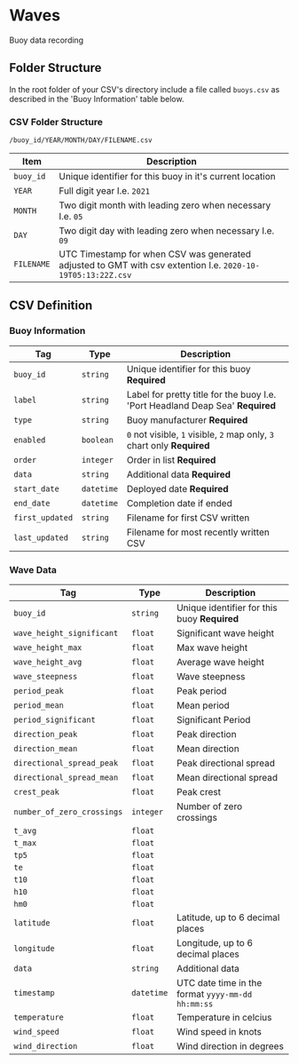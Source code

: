# Waves
Buoy data recording

## Folder Structure
In the root folder of your CSV's directory include a file called `buoys.csv` as described in the 'Buoy Information' table below.

### CSV Folder Structure
`/buoy_id/YEAR/MONTH/DAY/FILENAME.csv`

| Item | Description |
| ---- | ---------- |
| `buoy_id` | Unique identifier for this buoy in it's current location |
| `YEAR` | Full digit year I.e. `2021` |
| `MONTH` | Two digit month with leading zero when necessary I.e. `05` |
| `DAY` | Two digit day with leading zero when necessary I.e. `09` |
| `FILENAME` | UTC Timestamp for when CSV was generated adjusted to GMT with csv extention I.e. `2020-10-19T05:13:22Z.csv` |

## CSV Definition

### Buoy Information
| Tag | Type | Description |
| ------------- | ------------- | ----- |
| `buoy_id` | `string` | Unique identifier for this buoy **Required** |
| `label` | `string` | Label for pretty title for the buoy I.e. 'Port Headland Deap Sea' **Required** |
| `type` | `string` | Buoy manufacturer **Required** |
| `enabled` | `boolean` | `0` not visible, `1` visible, `2` map only, `3` chart only  **Required** |
| `order` | `integer` | Order in list **Required** |
| `data` | `string` | Additional data **Required** |
| `start_date` |  `datetime` | Deployed date **Required** |
| `end_date` |  `datetime` | Completion date if ended |
| `first_updated` | `string` | Filename for first CSV written |
| `last_updated` | `string` | Filename for most recently written CSV |

### Wave Data
| Tag | Type | Description |
| ------------- | ------------- | ----- |
| `buoy_id` | `string` | Unique identifier for this buoy **Required** | 
| `wave_height_significant` | `float` | Significant wave height | 
| `wave_height_max` | `float` | Max wave height | 
| `wave_height_avg` | `float` | Average wave height | 
| `wave_steepness` | `float` | Wave steepness | 
| `period_peak` | `float` | Peak period | 
| `period_mean` | `float` | Mean period | 
| `period_significant` | `float` | Significant Period | 
| `direction_peak` | `float` | Peak direction | 
| `direction_mean` | `float` | Mean direction | 
| `directional_spread_peak` | `float` | Peak directional spread | 
| `directional_spread_mean` | `float` | Mean directional spread | 
| `crest_peak` | `float` | Peak crest | 
| `number_of_zero_crossings` | `integer` | Number of zero crossings | 
| `t_avg` | `float` | | 
| `t_max` | `float` | | 
| `tp5` | `float` | | 
| `te` | `float` | | 
| `t10` | `float` | | 
| `h10` | `float` | | 
| `hm0` | `float` | | 
| `latitude` | `float` | Latitude, up to 6 decimal places | 
| `longitude` | `float` | Longitude, up to 6 decimal places | 
| `data` | `string` | Additional data | 
| `timestamp` | `datetime` | UTC date time in the format `yyyy-mm-dd hh:mm:ss` | 
| `temperature` | `float` | Temperature in celcius | 
| `wind_speed` | `float` | Wind speed in knots | 
| `wind_direction` | `float` | Wind direction in degrees |
